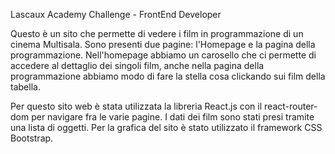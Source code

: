 Lascaux Academy Challenge - FrontEnd Developer

Questo è un sito che permette di vedere i film in programmazione di un cinema Multisala.
Sono presenti due pagine: l'Homepage e la pagina della programmazione.
Nell'homepage abbiamo un carosello che ci permette di accedere al dettaglio dei singoli film, anche nella pagina della programmazione abbiamo modo di fare la stella cosa clickando sui film della tabella.

Per questo sito web è stata utilizzata la libreria React.js con il react-router-dom per navigare fra le varie pagine. I dati dei film sono stati presi tramite una lista di oggetti.
Per la grafica del sito è stato utilizzato il framework CSS Bootstrap.
